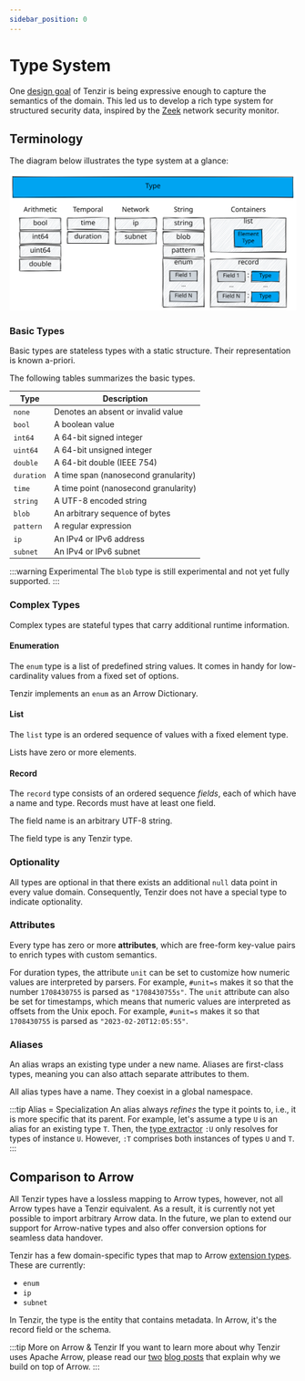 ```yaml
---
sidebar_position: 0
---
```


# Type System

One [design goal](../architecture/design-goals.md) of Tenzir is being expressive
enough to capture the semantics of the domain. This led us to develop a rich
type system for structured security data, inspired by the
[Zeek](https://zeek.org) network security monitor.

## Terminology

The diagram below illustrates the type system at a glance:

![Type System - Tenzir](type-system-tenzir.excalidraw.svg)

### Basic Types

Basic types are stateless types with a static structure. Their representation
is known a-priori.

The following tables summarizes the basic types.

| Type       | Description
| ---------- | --------------------------------------
| `none`     | Denotes an absent or invalid value
| `bool`     | A boolean value
| `int64`    | A 64-bit signed integer
| `uint64`   | A 64-bit unsigned integer
| `double`   | A 64-bit double (IEEE 754)
| `duration` | A time span (nanosecond granularity)
| `time`     | A time point (nanosecond granularity)
| `string`   | A UTF-8 encoded string
| `blob`     | An arbitrary sequence of bytes
| `pattern`  | A regular expression
| `ip`       | An IPv4 or IPv6 address
| `subnet`   | An IPv4 or IPv6 subnet

:::warning Experimental
The `blob` type is still experimental and not yet fully supported.
:::

### Complex Types

Complex types are stateful types that carry additional runtime information.

#### Enumeration

The `enum` type is a list of predefined string values. It comes in handy for
low-cardinality values from a fixed set of options.

Tenzir implements an `enum` as an Arrow Dictionary.

#### List

The `list` type is an ordered sequence of values with a fixed element type.

Lists have zero or more elements.

#### Record

The `record` type consists of an ordered sequence *fields*, each of which have a
name and type. Records must have at least one field.

The field name is an arbitrary UTF-8 string.

The field type is any Tenzir type.

### Optionality

All types are optional in that there exists an additional `null` data point in
every value domain. Consequently, Tenzir does not have a special type to
indicate optionality.

### Attributes

Every type has zero or more **attributes**, which are free-form key-value pairs
to enrich types with custom semantics.

For duration types, the attribute `unit` can be set to customize how numeric
values are interpreted by parsers. For example, `#unit=s` makes it so that the
number `1708430755` is parsed as `"1708430755s"`. The `unit` attribute can also
be set for timestamps, which means that numeric values are interpreted as
offsets from the Unix epoch. For example, `#unit=s` makes it so that
`1708430755` is parsed as `"2023-02-20T12:05:55"`.

### Aliases

An alias wraps an existing type under a new name. Aliases are first-class types,
meaning you can also attach separate attributes to them.

All alias types have a name. They coexist in a global namespace.

:::tip Alias = Specialization
An alias always *refines* the type it points to, i.e., it is more specific that
its parent. For example, let's assume a type `U` is an alias for an existing
type `T`. Then, the [type
extractor](../language/expressions.md#type-extractor) `:U` only
resolves for types of instance `U`. However, `:T` comprises both instances of
types `U` and `T`.
:::

## Comparison to Arrow

All Tenzir types have a lossless mapping to Arrow types, however, not all Arrow
types have a Tenzir equivalent. As a result, it is currently not yet possible to
import arbitrary Arrow data. In the future, we plan to extend our support for
Arrow-native types and also offer conversion options for seamless data handover.

Tenzir has a few domain-specific types that map to Arrow [extension
types][extension-types]. These are currently:

- `enum`
- `ip`
- `subnet`

[extension-types]: https://arrow.apache.org/docs/format/Columnar.html#extension-types

In Tenzir, the type is the entity that contains metadata. In Arrow, it's the
record field or the schema.

:::tip More on Arrow & Tenzir
If you want to learn more about why Tenzir uses Apache Arrow, please read our
[two](/blog/apache-arrow-as-platform-for-security-data-engineering) [blog
posts](/blog/parquet-and-feather-enabling-open-investigations) that explain why
we build on top of Arrow.
:::
